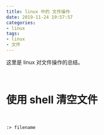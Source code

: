 ```yaml
---
title: linux 中的 文件操作
date: 2019-11-24 19:57:57
categories:
- linux
tags:
- linux
- 文件
---
```

这里是 linux 对文件操作的总结。

<!-- more -->

<br/>

# 使用 shell 清空文件

<br/>

	:> filename
